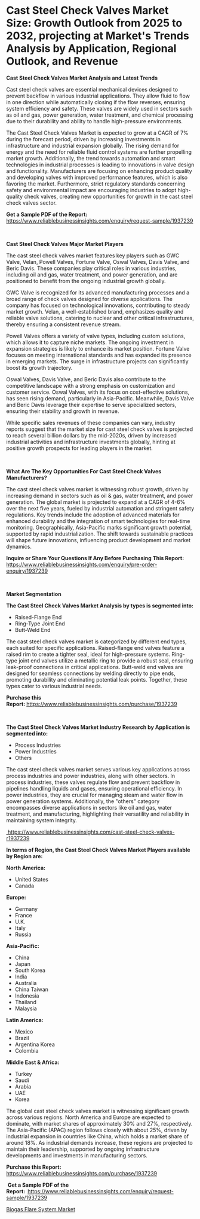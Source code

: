 <p><h1>Cast Steel Check Valves Market Size: Growth Outlook from 2025 to 2032, projecting at Market's Trends Analysis by Application, Regional Outlook, and Revenue</h1></p><p><strong>Cast Steel Check Valves Market Analysis and Latest Trends</strong></p>
<p><p>Cast steel check valves are essential mechanical devices designed to prevent backflow in various industrial applications. They allow fluid to flow in one direction while automatically closing if the flow reverses, ensuring system efficiency and safety. These valves are widely used in sectors such as oil and gas, power generation, water treatment, and chemical processing due to their durability and ability to handle high-pressure environments.</p><p>The Cast Steel Check Valves Market is expected to grow at a CAGR of 7% during the forecast period, driven by increasing investments in infrastructure and industrial expansion globally. The rising demand for energy and the need for reliable fluid control systems are further propelling market growth. Additionally, the trend towards automation and smart technologies in industrial processes is leading to innovations in valve design and functionality. Manufacturers are focusing on enhancing product quality and developing valves with improved performance features, which is also favoring the market. Furthermore, strict regulatory standards concerning safety and environmental impact are encouraging industries to adopt high-quality check valves, creating new opportunities for growth in the cast steel check valves sector.</p></p>
<p><strong>Get a Sample PDF of the Report:&nbsp;</strong> <a href="https://www.reliablebusinessinsights.com/enquiry/request-sample/1937239?utm_campaign=3273&utm_medium=2&utm_source=Github&utm_content=ia&utm_term=10042025&utm_id=cast-steel-check-valves">https://www.reliablebusinessinsights.com/enquiry/request-sample/1937239</a></p>
<p>&nbsp;</p>
<p><strong>Cast Steel Check Valves Major Market Players</strong></p>
<p><p>The cast steel check valves market features key players such as GWC Valve, Velan, Powell Valves, Fortune Valve, Oswal Valves, Davis Valve, and Beric Davis. These companies play critical roles in various industries, including oil and gas, water treatment, and power generation, and are positioned to benefit from the ongoing industrial growth globally.</p><p>GWC Valve is recognized for its advanced manufacturing processes and a broad range of check valves designed for diverse applications. The company has focused on technological innovations, contributing to steady market growth. Velan, a well-established brand, emphasizes quality and reliable valve solutions, catering to nuclear and other critical infrastructures, thereby ensuring a consistent revenue stream.</p><p>Powell Valves offers a variety of valve types, including custom solutions, which allows it to capture niche markets. The ongoing investment in expansion strategies is likely to enhance its market position. Fortune Valve focuses on meeting international standards and has expanded its presence in emerging markets. The surge in infrastructure projects can significantly boost its growth trajectory.</p><p>Oswal Valves, Davis Valve, and Beric Davis also contribute to the competitive landscape with a strong emphasis on customization and customer service. Oswal Valves, with its focus on cost-effective solutions, has seen rising demand, particularly in Asia-Pacific. Meanwhile, Davis Valve and Beric Davis leverage their expertise to serve specialized sectors, ensuring their stability and growth in revenue.</p><p>While specific sales revenues of these companies can vary, industry reports suggest that the market size for cast steel check valves is projected to reach several billion dollars by the mid-2020s, driven by increased industrial activities and infrastructure investments globally, hinting at positive growth prospects for leading players in the market.</p></p>
<p>&nbsp;</p>
<p><strong>What Are The Key Opportunities For Cast Steel Check Valves Manufacturers?</strong></p>
<p><p>The cast steel check valves market is witnessing robust growth, driven by increasing demand in sectors such as oil & gas, water treatment, and power generation. The global market is projected to expand at a CAGR of 4-6% over the next five years, fueled by industrial automation and stringent safety regulations. Key trends include the adoption of advanced materials for enhanced durability and the integration of smart technologies for real-time monitoring. Geographically, Asia-Pacific marks significant growth potential, supported by rapid industrialization. The shift towards sustainable practices will shape future innovations, influencing product development and market dynamics.</p></p>
<p><strong>Inquire or Share Your Questions If Any Before Purchasing This Report:</strong> <a href="https://www.reliablebusinessinsights.com/enquiry/pre-order-enquiry/1937239?utm_campaign=3273&utm_medium=2&utm_source=Github&utm_content=ia&utm_term=10042025&utm_id=cast-steel-check-valves">https://www.reliablebusinessinsights.com/enquiry/pre-order-enquiry/1937239</a></p>
<p>&nbsp;</p>
<p><strong>Market Segmentation</strong></p>
<p><strong>The Cast Steel Check Valves Market Analysis by types is segmented into:</strong></p>
<p><ul><li>Raised-Flange End</li><li>Ring-Type Joint End</li><li>Butt-Weld End</li></ul></p>
<p><p>The cast steel check valves market is categorized by different end types, each suited for specific applications. Raised-flange end valves feature a raised rim to create a tighter seal, ideal for high-pressure systems. Ring-type joint end valves utilize a metallic ring to provide a robust seal, ensuring leak-proof connections in critical applications. Butt-weld end valves are designed for seamless connections by welding directly to pipe ends, promoting durability and eliminating potential leak points. Together, these types cater to various industrial needs.</p></p>
<p><strong>Purchase this Report:&nbsp;</strong><a href="https://www.reliablebusinessinsights.com/purchase/1937239?utm_campaign=3273&utm_medium=2&utm_source=Github&utm_content=ia&utm_term=10042025&utm_id=cast-steel-check-valves">https://www.reliablebusinessinsights.com/purchase/1937239</a></p>
<p>&nbsp;</p>
<p><strong>The Cast Steel Check Valves Market Industry Research by Application is segmented into:</strong></p>
<p><ul><li>Process Industries</li><li>Power Industries</li><li>Others</li></ul></p>
<p><p>The cast steel check valves market serves various key applications across process industries and power industries, along with other sectors. In process industries, these valves regulate flow and prevent backflow in pipelines handling liquids and gases, ensuring operational efficiency. In power industries, they are crucial for managing steam and water flow in power generation systems. Additionally, the "others" category encompasses diverse applications in sectors like oil and gas, water treatment, and manufacturing, highlighting their versatility and reliability in maintaining system integrity.</p></p>
<p><a href="https://www.reliablebusinessinsights.com/cast-steel-check-valves-r1937239?utm_campaign=3273&utm_medium=2&utm_source=Github&utm_content=ia&utm_term=10042025&utm_id=cast-steel-check-valves">&nbsp;https://www.reliablebusinessinsights.com/cast-steel-check-valves-r1937239</a></p>
<p><strong>In terms of Region, the Cast Steel Check Valves Market Players available by Region are:</strong></p>
<p>
    <p> <strong> North America: </strong>
        <ul>
            <li>United States</li>
            <li>Canada</li>
        </ul>
        </p> 
    <p> <strong> Europe: </strong>
        <ul>
            <li>Germany</li>
            <li>France</li>
            <li>U.K.</li>
            <li>Italy</li>
            <li>Russia</li>
        </ul>
        </p> 
    <p> <strong> Asia-Pacific: </strong>
        <ul>
            <li>China</li>
            <li>Japan</li>
            <li>South Korea</li>
            <li>India</li>
            <li>Australia</li>
            <li>China Taiwan</li>
            <li>Indonesia</li>
            <li>Thailand</li>
            <li>Malaysia</li>
        </ul>
        </p> 
    <p> <strong> Latin America: </strong>
        <ul>
            <li>Mexico</li>
            <li>Brazil</li>
            <li>Argentina Korea</li>
            <li>Colombia</li>
        </ul>
        </p> 
    <p> <strong> Middle East & Africa: </strong>
        <ul>
            <li>Turkey</li>
            <li>Saudi</li>
            <li>Arabia</li>
            <li>UAE</li>
            <li>Korea</li>
        </ul>
    </p>
    </p>
<p><p>The global cast steel check valves market is witnessing significant growth across various regions. North America and Europe are expected to dominate, with market shares of approximately 30% and 27%, respectively. The Asia-Pacific (APAC) region follows closely with about 25%, driven by industrial expansion in countries like China, which holds a market share of around 18%. As industrial demands increase, these regions are projected to maintain their leadership, supported by ongoing infrastructure developments and investments in manufacturing sectors.</p></p>
<p><strong>Purchase this Report: </strong><a href="https://www.reliablebusinessinsights.com/purchase/1937239?utm_campaign=3273&utm_medium=2&utm_source=Github&utm_content=ia&utm_term=10042025&utm_id=cast-steel-check-valves">https://www.reliablebusinessinsights.com/purchase/1937239</a></p>
<p>&nbsp;<strong>Get a Sample PDF of the Report:&nbsp;&nbsp;</strong><a href="https://www.reliablebusinessinsights.com/enquiry/request-sample/1937239?utm_campaign=3273&utm_medium=2&utm_source=Github&utm_content=ia&utm_term=10042025&utm_id=cast-steel-check-valves">https://www.reliablebusinessinsights.com/enquiry/request-sample/1937239</a></p>
<p><strong></strong></p>
<p><p><a href="https://github.com/payareganiou/Market-Research-Report-List-1/blob/main/biogas-flare-system-market.md?utm_campaign=3273&utm_medium=2&utm_source=Github&utm_content=ia&utm_term=10042025&utm_id=cast-steel-check-valves">Biogas Flare System Market</a></p></p>